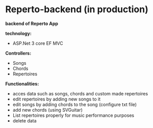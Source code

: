 # Reperto-backend (in production)
**backend of Reperto App**

**technology:**
- ASP.Net 3 core EF MVC

**Controllers:**
- Songs
- Chords
- Repertoires

**Functionalities:**
- acces data such as songs, chords and custom made repertoires
- edit repertoires by adding new songs to it
- edit songs by adding chords to the song (configure txt file)
- add new chords (using SVGuitar)
- List repertoires properly for music performance purposes
- delete data
